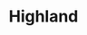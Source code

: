 ---
schema: default
title: Highland
description: Health and social care partnership for the Highland area
logo: ''
type:
- Other Scottish Govt agency
portal_url: ''
org_url: 
twitter_handle: 
wikidata_qid: Q108837004
wdtk_id: 
---